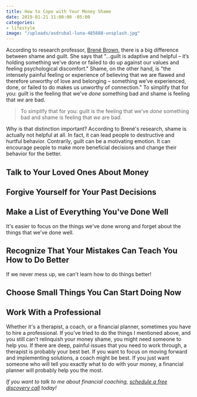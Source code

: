 ```yaml
---
title: How to Cope with Your Money Shame
date: 2019-01-21 11:00:00 -05:00
categories:
- lifestyle
image: "/uploads/asdrubal-luna-485688-unsplash.jpg"
---
```


According to research professor, [Brené Brown](https://brenebrown.com/), there is a big difference between shame and guilt. She says that "...guilt is adaptive and helpful – it’s holding something we’ve done or failed to do up against our values and feeling psychological discomfort." Shame, on the other hand, is "the intensely painful feeling or experience of believing that we are flawed and therefore unworthy of love and belonging – something we’ve experienced, done, or failed to do makes us unworthy of connection." To simplify that for you: guilt is the feeling that we've *done* something bad and shame is feeling that *we* are bad.

> To simplify that for you: guilt is the feeling that we've *done* something bad and shame is feeling that *we* are bad.

Why is that distinction important? According to Brené's research, shame is actually not helpful at all. In fact, it can lead people to destructive and hurtful behavior. Contrarily, guilt can be a motivating emotion. It can encourage people to make more beneficial decisions and change their behavior for the better.

## Talk to Your Loved Ones About Money

## Forgive Yourself for Your Past Decisions

## Make a List of Everything You've Done Well

It's easier to focus on the things we've done wrong and forget about the things that we've done well. 

## Recognize That Your Mistakes Can Teach You How to Do Better

If we never mess up, we can't learn how to do things better! 

## Choose Small Things You Can Start Doing Now

## Work With a Professional

Whether it's a therapist, a coach, or a financial planner, sometimes you have to hire a professional. If you've tried to do the things I mentioned above, and you still can't relinquish your money shame, you might need someone to help you. If there are deep, painful issues that you need to work through, a therapist is probably your best bet. If you want to focus on moving forward and implementing solutions, a coach might be best. If you just want someone who will tell you exactly what to do with your money, a financial planner will probably help you the most. 

*If you want to talk to me about financial coaching, [schedule a free discovery call](https://maggiegermanofinancialcoaching.as.me/discovery) today!*